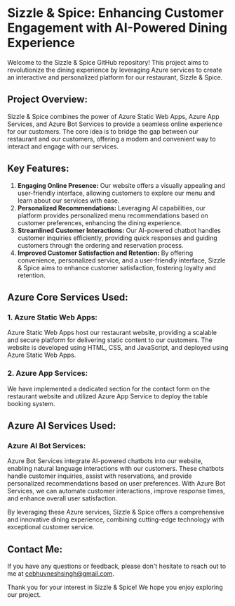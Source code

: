 # Sizzle & Spice: Enhancing Customer Engagement with AI-Powered Dining Experience

Welcome to the Sizzle & Spice GitHub repository! This project aims to revolutionize the dining experience by leveraging Azure services to create an interactive and personalized platform for our restaurant, Sizzle & Spice.

## Project Overview:
Sizzle & Spice combines the power of Azure Static Web Apps, Azure App Services, and Azure Bot Services to provide a seamless online experience for our customers. The core idea is to bridge the gap between our restaurant and our customers, offering a modern and convenient way to interact and engage with our services.

## Key Features:
1. **Engaging Online Presence:** Our website offers a visually appealing and user-friendly interface, allowing customers to explore our menu and learn about our services with ease.
2. **Personalized Recommendations:** Leveraging AI capabilities, our platform provides personalized menu recommendations based on customer preferences, enhancing the dining experience.
3. **Streamlined Customer Interactions:** Our AI-powered chatbot handles customer inquiries efficiently, providing quick responses and guiding customers through the ordering and reservation process.
4. **Improved Customer Satisfaction and Retention:** By offering convenience, personalized service, and a user-friendly interface, Sizzle & Spice aims to enhance customer satisfaction, fostering loyalty and retention.

## Azure Core Services Used:

### 1. Azure Static Web Apps:
Azure Static Web Apps host our restaurant website, providing a scalable and secure platform for delivering static content to our customers. The website is developed using HTML, CSS, and JavaScript, and deployed using Azure Static Web Apps.

### 2. Azure App Services:
We have implemented a dedicated section for the contact form on the restaurant website and utilized Azure App Service to deploy the table booking system.

## Azure AI Services Used:

### Azure AI Bot Services:
Azure Bot Services integrate AI-powered chatbots into our website, enabling natural language interactions with our customers. These chatbots handle customer inquiries, assist with reservations, and provide personalized recommendations based on user preferences. With Azure Bot Services, we can automate customer interactions, improve response times, and enhance overall user satisfaction.

By leveraging these Azure services, Sizzle & Spice offers a comprehensive and innovative dining experience, combining cutting-edge technology with exceptional customer service.

## Contact Me:
If you have any questions or feedback, please don't hesitate to reach out to me at [cebhuvneshsingh@gmail.com](mailto:cebhuvneshsingh@gmail.com).

Thank you for your interest in Sizzle & Spice! We hope you enjoy exploring our project.
